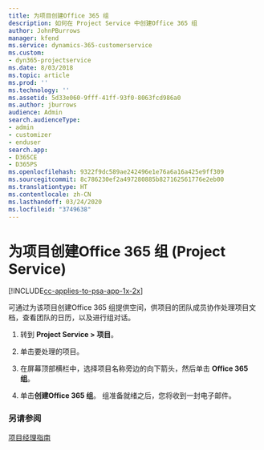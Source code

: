 ```yaml
---
title: 为项目创建Office 365 组
description: 如何在 Project Service 中创建Office 365 组
author: JohnPBurrows
manager: kfend
ms.service: dynamics-365-customerservice
ms.custom:
- dyn365-projectservice
ms.date: 8/03/2018
ms.topic: article
ms.prod: ''
ms.technology: ''
ms.assetid: 5d33e060-9fff-41ff-93f0-8063fcd986a0
ms.author: jburrows
audience: Admin
search.audienceType:
- admin
- customizer
- enduser
search.app:
- D365CE
- D365PS
ms.openlocfilehash: 9322f9dc589ae242496e1e76a6a16a425e9ff309
ms.sourcegitcommit: 8c786230ef2a497280885b827162561776e2eb00
ms.translationtype: HT
ms.contentlocale: zh-CN
ms.lasthandoff: 03/24/2020
ms.locfileid: "3749638"
---
```

# <a name="create-an-office-365-group-for-a-project-project-service"></a>为项目创建Office 365 组 (Project Service)

[!INCLUDE[cc-applies-to-psa-app-1x-2x](../includes/cc-applies-to-psa-app-1x-2x.md)]

可通过为该项目创建Office 365 组提供空间，供项目的团队成员协作处理项目文档，查看团队的日历，以及进行组对话。  
  
1.  转到 **Project Service > 项目**。  
  
2.  单击要处理的项目。  
  
3.  在屏幕顶部横栏中，选择项目名称旁边的向下箭头，然后单击 **Office 365 组**。  
  
4.  单击**创建Office 365 组**。 组准备就绪之后，您将收到一封电子邮件。  
  
### <a name="see-also"></a>另请参阅  
 [项目经理指南](../project-service/project-manager-guide.md)
